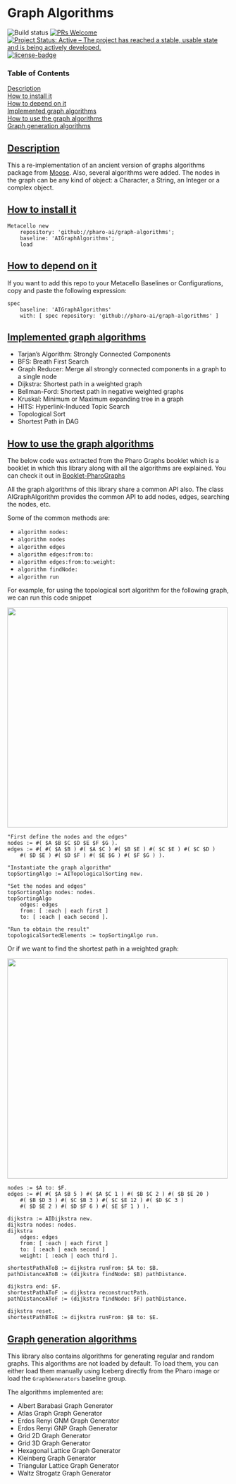 # Graph Algorithms

![Build status](https://github.com/pharo-ai/edit-distances/actions/workflows/ci.yml/badge.svg)
[![PRs Welcome](https://img.shields.io/badge/PRs-welcome-brightgreen.svg?style=flat-square)](http://makeapullrequest.com)
[![Project Status: Active – The project has reached a stable, usable state and is being actively developed.](http://www.repostatus.org/badges/latest/active.svg)](http://www.repostatus.org/#active)
[![license-badge](https://img.shields.io/badge/license-MIT-blue.svg)](https://img.shields.io/badge/license-MIT-blue.svg)

### Table of Contents  
[Description](#description)  
[How to install it](#how-to-install-it)  
[How to depend on it](#how-to-depend-on-it)  
[Implemented graph algorithms](#implemented-graph-algorithms)  
[How to use the graph algorithms](#how-to-use-the-graph-algorithms)  
[Graph generation algorithms](#graph-generation-algorithms)  

## [Description](#Description)

This a re-implementation of an ancient version of graphs algorithms package from [Moose](https://github.com/moosetechnology). Also, several algorithms were added. The nodes in the graph can be any kind of object: a Character, a String, an Integer or a complex object.

## [How to install it](#How-to-install-it)

```smalltalk
Metacello new
    repository: 'github://pharo-ai/graph-algorithms';
    baseline: 'AIGraphAlgorithms';
    load
```

## [How to depend on it](#How-to-depend-on-it)

If you want to add this repo to your Metacello Baselines or Configurations, copy and paste the following expression:
```smalltalk
spec
    baseline: 'AIGraphAlgorithms' 
    with: [ spec repository: 'github://pharo-ai/graph-algorithms' ]
```

## [Implemented graph algorithms](#Implemented-graph-algorithms)

  - Tarjan’s Algorithm: Strongly Connected Components
  - BFS: Breath First Search
  - Graph Reducer: Merge all strongly connected components in a graph to a single node
  - Dijkstra: Shortest path in a weighted graph
  - Bellman-Ford: Shortest path in negative weighted graphs
  - Kruskal: Minimum or Maximum expanding tree in a graph
  - HITS: Hyperlink-Induced Topic Search
  - Topological Sort
  - Shortest Path in DAG

## [How to use the graph algorithms](#How-to-use-the-graph-algorithms)

The below code was extracted from the Pharo Graphs booklet which is a booklet in which this library along with all the algorithms are explained. You can check it out in [Booklet-PharoGraphs](https://github.com/SquareBracketAssociates/Booklet-PharoGraphs)

All the graph algorithms of this library share a common API also. The class AIGraphAlgorithm provides the common API to add nodes, edges, searching the nodes, etc.

Some of the common methods are:
- `algorithm nodes:`
- `algorithm nodes`
- `algorithm edges`
- `algorithm edges:from:to:`
- `algorithm edges:from:to:weight:`
- `algorithm findNode:`
- `algorithm run`

For example, for using the topological sort algorithm for the following graph, we can run this code snippet

<img src="https://user-images.githubusercontent.com/33934979/144241102-639f4ff8-6bc2-41ad-9082-ea6e8dada306.png" width="500" />

```st
"First define the nodes and the edges"
nodes := #( $A $B $C $D $E $F $G ).
edges := #( #( $A $B ) #( $A $C ) #( $B $E ) #( $C $E ) #( $C $D )
    #( $D $E ) #( $D $F ) #( $E $G ) #( $F $G ) ).

"Instantiate the graph algorithm"
topSortingAlgo := AITopologicalSorting new.

"Set the nodes and edges"    
topSortingAlgo nodes: nodes.
topSortingAlgo
    edges: edges
    from: [ :each | each first ]
    to: [ :each | each second ].

"Run to obtain the result"
topologicalSortedElements := topSortingAlgo run.
```

Or if we want to find the shortest path in a weighted graph:

<img src="https://user-images.githubusercontent.com/33934979/144241616-8cc92bf7-959b-4f47-817d-6d1cd2f3cf70.png" width="500" />

```st
nodes := $A to: $F.
edges := #( #( $A $B 5 ) #( $A $C 1 ) #( $B $C 2 ) #( $B $E 20 )
    #( $B $D 3 ) #( $C $B 3 ) #( $C $E 12 ) #( $D $C 3 )
    #( $D $E 2 ) #( $D $F 6 ) #( $E $F 1 ) ).

dijkstra := AIDijkstra new.
dijkstra nodes: nodes.
dijkstra
    edges: edges
    from: [ :each | each first ]
    to: [ :each | each second ]
    weight: [ :each | each third ].

shortestPathAToB := dijkstra runFrom: $A to: $B.
pathDistanceAToB := (dijkstra findNode: $B) pathDistance.

dijkstra end: $F.
shortestPathAToF := dijkstra reconstructPath.
pathDistanceAToF := (dijkstra findNode: $F) pathDistance.

dijkstra reset.
shortestPathBToE := dijkstra runFrom: $B to: $E.
```

## [Graph generation algorithms](#Graph-generation-algorithms)

This library also contains algorithms for generating regular and random graphs. This algorithms are not loaded by default. To load them, you can either load them manually using Iceberg directly from the Pharo image or load the `GraphGenerators` baseline group.

The algorithms implemented are:

- Albert Barabasi Graph Generator
- Atlas Graph Graph Generator
- Erdos Renyi GNM Graph Generator
- Erdos Renyi GNP Graph Generator
- Grid 2D Graph Generator
- Grid 3D Graph Generator
- Hexagonal Lattice Graph Generator
- Kleinberg Graph Generator
- Triangular Lattice Graph Generator
- Waltz Strogatz Graph Generator
